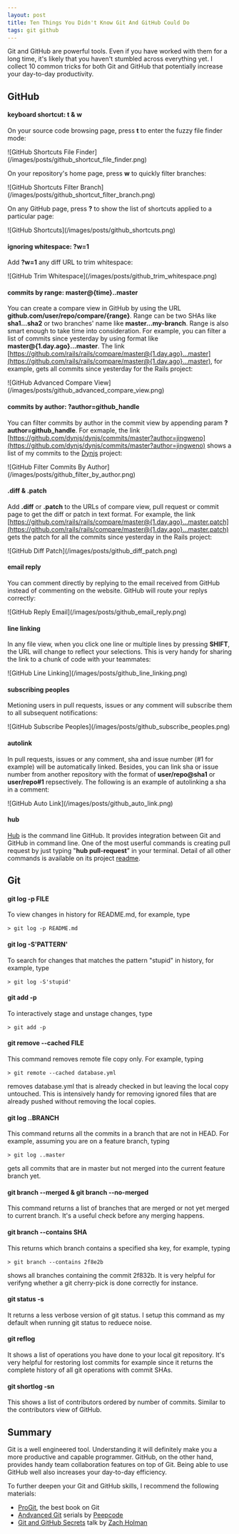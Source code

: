 ```yaml
---
layout: post
title: Ten Things You Didn't Know Git And GitHub Could Do
tags: git github
---
```


Git and GitHub are powerful tools. Even if you have worked with them for
a long time, it's likely that you haven't stumbled across everything
yet. I collect 10 common tricks for both Git and GitHub that potentially
increase your day-to-day productivity.

## GitHub

#### keyboard shortcut: t & w

On your source code browsing page, press **t** to enter the fuzzy file
finder mode:

<div class="center" markdown="1">	
	![GitHub Shortcuts File
Finder](/images/posts/github_shortcut_file_finder.png)
</div>

On your repository's home page, press **w** to quickly filter
branches:

<div class="center" markdown="1">	
	![GitHub Shortcuts Filter Branch](/images/posts/github_shortcut_filter_branch.png)
</div>

On any GitHub page, press **?** to show the list of shortcuts applied to a particular page:

<div class="center" markdown="1">	
	![GitHub Shortcuts](/images/posts/github_shortcuts.png)
</div>

#### ignoring whitespace: ?w=1

Add **?w=1** any diff URL to trim whitespace:

<div class="center" markdown="1">	
	![GitHub Trim Whitespace](/images/posts/github_trim_whitespace.png)
</div>

#### commits by range: master@{time}..master

You can create a compare view in GitHub by using the URL
**github.com/user/repo/compare/{range}**. Range can be two SHAs like
**sha1...sha2** or two branches' name like **master...my-branch**. Range
is also smart enough to take time into consideration. For example, you can filter a list
of commits since yesterday by using format like **master@{1.day.ago}...master**. The link
[https://github.com/rails/rails/compare/master@{1.day.ago}...master](https://github.com/rails/rails/compare/master@{1.day.ago}...master),
for example, gets all commits since yesterday for the Rails project:

<div class="center" markdown="1">	
	![GitHub Advanced Compare View](/images/posts/github_advanced_compare_view.png)
</div>

#### commits by author: ?author=github_handle

You can filter commits by author in the commit view by appending param
**?author=github_handle**. For exmaple, the link
[https://github.com/dynjs/dynjs/commits/master?author=jingweno](https://github.com/dynjs/dynjs/commits/master?author=jingweno)
shows a list of my commits to the [Dynjs](http://dynjs.org/) project:

<div class="center" markdown="1">	
	![GitHub Filter Commits By Author](/images/posts/github_filter_by_author.png)
</div>

#### .diff & .patch

Add **.diff** or **.patch** to the URLs of compare view, pull request or
commit page to get the diff or patch in text format. For example, the
link [https://github.com/rails/rails/compare/master@{1.day.ago}...master.patch](https://github.com/rails/rails/compare/master@{1.day.ago}...master.patch)
gets the patch for all the commits since yesterday in the Rails
project:

<div class="center" markdown="1">	
	![GitHub Diff Patch](/images/posts/github_diff_patch.png)
</div>

#### email reply

You can comment directly by replying to the email received from GitHub
instead of commenting on the website. GitHub will route your replys correctly:

<div class="center" markdown="1">	
	![GitHub Reply Email](/images/posts/github_email_reply.png)
</div>

#### line linking

In any file view, when you click one line or multiple lines by pressing
**SHIFT**, the URL will change to reflect your selections. This is very
handy for sharing the link to a chunk of code with your teammates:

<div class="center" markdown="1">	
	![GitHub Line Linking](/images/posts/github_line_linking.png)
</div>

#### subscribing peoples

Metioning users in pull requests, issues or any comment will subscribe them to all
subsequent notifications:

<div class="center" markdown="1">	
	![GitHub Subscribe Peoples](/images/posts/github_subscribe_peoples.png)
</div>

#### autolink

In pull requests, issues or any comment, sha and issue number
(#1 for example) will be automatically linked. Besides, you can link sha
or issue number from another repository with the format of
**user/repo@sha1** or **user/repo#1** repsectively. The following is an
example of autolinking a sha in a comment:

<div class="center" markdown="1">	
	![GitHub Auto Link](/images/posts/github_auto_link.png)
</div>

#### hub

[Hub](https://github.com/defunkt/hub) is the command line GitHub. It
provides integration between Git and GitHub in command line. One of
the most userful commands is creating pull request by just typing "**hub pull-request**" in your terminal.
Detail of all other commands is available on its project
[readme](https://github.com/defunkt/hub#commands).

## Git

#### git log -p FILE

To view changes in history for README.md, for example, type

    > git log -p README.md

#### git log -S'PATTERN'

To search for changes that matches the pattern "stupid" in history, for example, type

    > git log -S'stupid'

#### git add -p

To interactively stage and unstage changes, type

    > git add -p

#### git remove --cached FILE

This command removes remote file copy only. For example, typing

    > git remote --cached database.yml

removes database.yml that is already checked in but leaving the local copy untouched. This is intensively handy for removing ignored files that are already
pushed without removing the local copies.

#### git log ..BRANCH

This command returns all the commits in a branch that are not in HEAD. For example,
assuming you are on a feature branch, typing

    > git log ..master

gets all commits that are in master but not merged into the current
feature branch yet.

#### git branch --merged & git branch --no-merged

This command returns a list of branches that are merged or not yet merged
to current branch. It's a useful check before any merging happens.

#### git branch --contains SHA

This returns which branch contains a specified sha key, for example, typing

    > git branch --contains 2f8e2b

shows all branches containing the commit 2f832b. It is very helpful for
verifyng whether a git cherry-pick is done correctly for instance.

#### git status -s

It returns a less verbose version of git status. I setup this command as
my default when running git status to reduece noise.

#### git reflog

It shows a list of operations you have done to your local git
repository. It's very helpful for restoring lost commits for example
since it returns the complete history of all git operations with commit
SHAs.

#### git shortlog -sn

This shows a list of contributors ordered by number of commits. Similar
to the contributors view of GitHub.

## Summary

Git is a well engineered tool. Understanding it will definitely make you a
more productive and capable programmer. GitHub, on the other hand,
provides handy team collaboration features on top of Git. Being able to use
GitHub well also increases your day-to-day efficiency.

To further deepen your Git and GitHub skills, I recommend the following
materials:

* [ProGit](http://git-scm.com/book), the best book on Git
* [Andvanced Git](https://peepcode.com/products/advanced-git) serials by [Peepcode](https://peepcode.com/)
* [Git and GitHub Secrets](http://zachholman.com/talk/git-github-secrets/) talk by [Zach Holman](https://twitter.com/holman)
